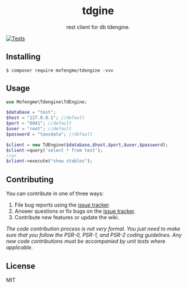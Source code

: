 <h1 align="center"> tdgine </h1>

<p align="center"> rest client for db tdengine.</p>

[![Tests](https://github.com/mofengme/tdengine-php/actions/workflows/test.yml/badge.svg)](https://github.com/mofengme/tdengine-php/actions/workflows/test.yml)

## Installing

```shell
$ composer require mofengme/tdengine -vvv
```

## Usage

```php
use Mofengme\Tdengine\TdEngine;

$database = "test";
$host = "127.0.0.1"; //default
$port = "6041"; //default
$user = "root"; //default
$password = "taosdata"; //default

$client = new TdEngine($database,$host,$port,$user,$password);
$client->query('select * from test');
//or
$client->execute("show stables");

```

## Contributing

You can contribute in one of three ways:

1. File bug reports using the [issue tracker](https://github.com/mofengme/tdengine-php/issues).
2. Answer questions or fix bugs on the [issue tracker](https://github.com/mofengme/tdengine-php/issues).
3. Contribute new features or update the wiki.

_The code contribution process is not very formal. You just need to make sure that you follow the PSR-0, PSR-1, and
PSR-2 coding guidelines. Any new code contributions must be accompanied by unit tests where applicable._

## License

MIT